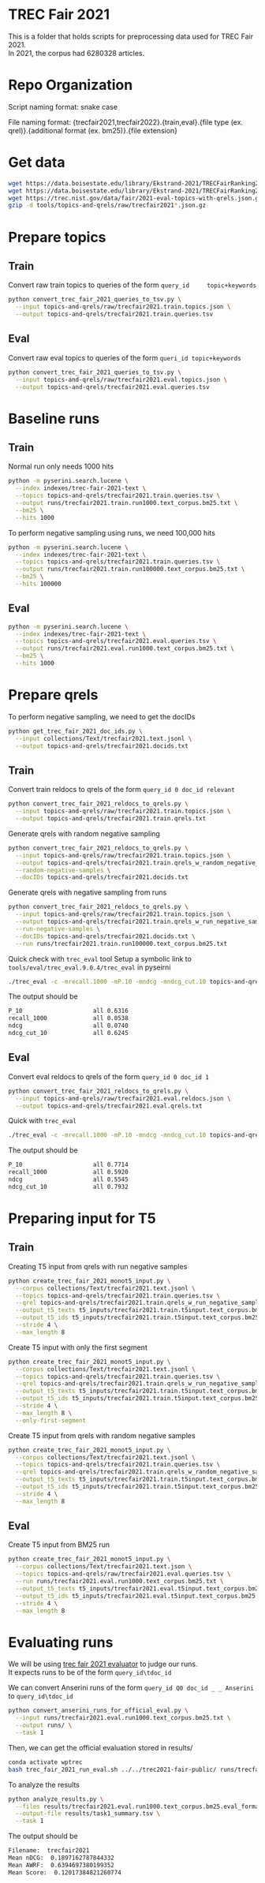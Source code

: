 # TREC Fair 2021

This is a folder that holds scripts for preprocessing data used for TREC Fair 2021.  
In 2021, the corpus had 6280328 articles.

# Repo Organization
Script naming format: snake case

File naming format: 
{trecfair2021,trecfair2022}.{train,eval}.{file type (ex. qrel)}.{additional format (ex. bm25)}.{file extension}

# Get data

```bash
wget https://data.boisestate.edu/library/Ekstrand-2021/TRECFairRanking2021/trec_topics.json.gz -O topics-and-qrels/raw/trecfair2021.train.topics.json.gz
wget https://data.boisestate.edu/library/Ekstrand-2021/TRECFairRanking2021/eval-topics.json.gz -O tools/topics-and-qrels/raw/trecfair2021.eval.topics.json.gz
wget https://trec.nist.gov/data/fair/2021-eval-topics-with-qrels.json.gz -O topics-and-qrels/raw/trecfair2021.eval.reldocs.json.gz
gzip -d tools/topics-and-qrels/raw/trecfair2021*.json.gz
```

# Prepare topics

## Train
Convert raw train topics to queries of the form `query_id     topic+keywords`
```bash
python convert_trec_fair_2021_queries_to_tsv.py \
  --input topics-and-qrels/raw/trecfair2021.train.topics.json \
  --output topics-and-qrels/trecfair2021.train.queries.tsv
```

## Eval
Convert raw eval topics to queries of the form `queri_id topic+keywords`
```bash
python convert_trec_fair_2021_queries_to_tsv.py \
  --input topics-and-qrels/raw/trecfair2021.eval.topics.json \
  --output topics-and-qrels/trecfair2021.eval.queries.tsv
```

# Baseline runs

## Train

Normal run only needs 1000 hits
```bash
python -m pyserini.search.lucene \
  --index indexes/trec-fair-2021-text \
  --topics topics-and-qrels/trecfair2021.train.queries.tsv \
  --output runs/trecfair2021.train.run1000.text_corpus.bm25.txt \
  --bm25 \
  --hits 1000
```

To perform negative sampling using runs, we need 100,000 hits
```bash
python -m pyserini.search.lucene \
  --index indexes/trec-fair-2021-text \
  --topics topics-and-qrels/trecfair2021.train.queries.tsv \
  --output runs/trecfair2021.train.run100000.text_corpus.bm25.txt \
  --bm25 \
  --hits 100000
```

## Eval

```bash
python -m pyserini.search.lucene \
  --index indexes/trec-fair-2021-text \
  --topics topics-and-qrels/trecfair2021.eval.queries.tsv \
  --output runs/trecfair2021.eval.run1000.text_corpus.bm25.txt \
  --bm25 \
  --hits 1000
```

# Prepare qrels

To perform negative sampling, we need to get the docIDs
```bash
python get_trec_fair_2021_doc_ids.py \
  --input collections/Text/trecfair2021.text.jsonl \
  --output topics-and-qrels/trecfair2021.docids.txt
```

## Train
Convert train reldocs to qrels of the form `query_id 0 doc_id relevant`
```bash
python convert_trec_fair_2021_reldocs_to_qrels.py \
  --input topics-and-qrels/raw/trecfair2021.train.topics.json \
  --output topics-and-qrels/trecfair2021.train.qrels.txt
```

Generate qrels with random negative sampling
```bash
python convert_trec_fair_2021_reldocs_to_qrels.py \
  --input topics-and-qrels/raw/trecfair2021.train.topics.json \
  --output topics-and-qrels/trecfair2021.train.qrels_w_random_negative_samples.txt \
  --random-negative-samples \
  --docIDs topics-and-qrels/trecfair2021.docids.txt
```

Generate qrels with negative sampling from runs
```bash
python convert_trec_fair_2021_reldocs_to_qrels.py \
  --input topics-and-qrels/raw/trecfair2021.train.topics.json \
  --output topics-and-qrels/trecfair2021.train.qrels_w_run_negative_samples.txt \
  --run-negative-samples \
  --docIDs topics-and-qrels/trecfair2021.docids.txt \
  --run runs/trecfair2021.train.run100000.text_corpus.bm25.txt
```

Quick check with `trec_eval` tool
Setup a symbolic link to `tools/eval/trec_eval.9.0.4/trec_eval` in pyseirni
```bash
./trec_eval -c -mrecall.1000 -mP.10 -mndcg -mndcg_cut.10 topics-and-qrels/trecfair2021.train.qrels.txt runs/trecfair2021.train.run1000.text_corpus.bm25.txt
```

The output should be
```bash
P_10                  	all	0.6316
recall_1000           	all	0.0538
ndcg                  	all	0.0740
ndcg_cut_10           	all	0.6245
```

## Eval
Convert eval reldocs to qrels of the form `query_id 0 doc_id 1`
```bash
python convert_trec_fair_2021_reldocs_to_qrels.py \
  --input topics-and-qrels/raw/trecfair2021.eval.reldocs.json \
  --output topics-and-qrels/trecfair2021.eval.qrels.txt
```

Quick with `trec_eval`
```bash
./trec_eval -c -mrecall.1000 -mP.10 -mndcg -mndcg_cut.10 topics-and-qrels/trecfair2021.eval.qrels.txt runs/trecfair2021.eval.run1000.text_corpus.bm25.txt
```

The output should be
```bash
P_10                  	all	0.7714
recall_1000           	all	0.5920
ndcg                  	all	0.5545
ndcg_cut_10           	all	0.7932
```

# Preparing input for T5

## Train

Creating T5 input from qrels with run negative samples
```bash
python create_trec_fair_2021_monot5_input.py \
  --corpus collections/Text/trecfair2021.text.jsonl \
  --topics topics-and-qrels/trecfair2021.train.queries.tsv \
  --qrel topics-and-qrels/trecfair2021.train.qrels_w_run_negative_samples.txt \
  --output_t5_texts t5_inputs/trecfair2021.train.t5input.text_corpus.bm25.qrels_w_run_negative_samples.txt \
  --output_t5_ids t5_inputs/trecfair2021.train.t5input.text_corpus.bm25.qrels_w_run_negative_samples.ids.txt \
  --stride 4 \
  --max_length 8
```

Create T5 input with only the first segment
```bash
python create_trec_fair_2021_monot5_input.py \
  --corpus collections/Text/trecfair2021.text.jsonl \
  --topics topics-and-qrels/trecfair2021.train.queries.tsv \
  --qrel topics-and-qrels/trecfair2021.train.qrels_w_run_negative_samples.txt \
  --output_t5_texts t5_inputs/trecfair2021.train.t5input.text_corpus.bm25.qrels_w_run_negative_samples.first_segment.txt \
  --output_t5_ids t5_inputs/trecfair2021.train.t5input.text_corpus.bm25.qrels_w_run_negative_samples.first_segment.ids.txt \
  --stride 4 \
  --max_length 8 \
  --only-first-segment
```

Create T5 input from qrels with random negative samples
```bash
python create_trec_fair_2021_monot5_input.py \
  --corpus collections/Text/trecfair2021.text.jsonl \
  --topics topics-and-qrels/trecfair2021.train.queries.tsv \
  --qrel topics-and-qrels/trecfair2021.train.qrels_w_random_negative_samples.txt \
  --output_t5_texts t5_inputs/trecfair2021.train.t5input.text_corpus.bm25.qrels_w_random_negative_samples.txt \
  --output_t5_ids t5_inputs/trecfair2021.train.t5input.text_corpus.bm25.qrels_w_random_negative_samples.ids.txt \
  --stride 4 \
  --max_length 8
```

## Eval

Create T5 input from BM25 run
```bash
python create_trec_fair_2021_monot5_input.py \
  --corpus collections/Text/trecfair2021.text.json \
  --topics topics-and-qrels/raw/trecfair2021.eval.queries.tsv \
  --run runs/trecfair2021.eval.run1000.text_corpus.bm25.txt \
  --output_t5_texts t5_inputs/trecfair2021.eval.t5input.text_corpus.bm25.txt \
  --output_t5_ids t5_inputs/trecfair2021.eval.t5input.text_corpus.bm25.ids.txt \
  --stride 4 \
  --max_length 8
```

# Evaluating runs

We will be using [trec fair 2021 evaluator](https://github.com/fair-trec/trec2021-fair-public) to judge our runs.  
It expects runs to be of the form `query_id\tdoc_id`

We can convert Anserini runs of the form `query_id Q0 doc_id _ _ Anserini` to `query_id\tdoc_id`
```bash
python convert_anserini_runs_for_official_eval.py \
  --input runs/trecfair2021.eval.run1000.text_corpus.bm25.txt \
  --output runs/ \
  --task 1
```

Then, we can get the official evaluation stored in results/
```bash
conda activate wptrec
bash trec_fair_2021_run_eval.sh ../../trec2021-fair-public/ runs/trecfair2021.eval.run1000.text_corpus.bm25.eval_format.txt
```

To analyze the results
```bash
python analyze_results.py \
  --files results/trecfair2021.eval.run1000.text_corpus.bm25.eval_format.txt.tsv \
  --output-file results/task1_summary.tsv \
  --task 1
```

The output should be 
```bash
Filename:  trecfair2021
Mean nDCG:  0.1897162787844332
Mean AWRF:  0.6394697380199352
Mean Score:  0.12017384821260774
```
